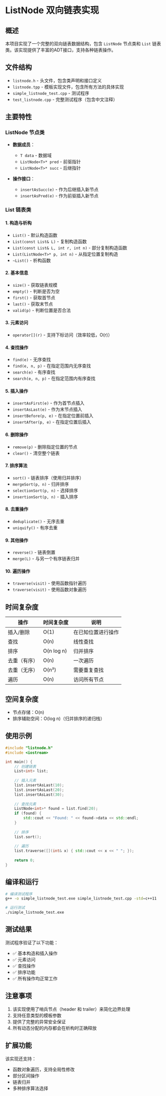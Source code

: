 # ListNode 双向链表实现

## 概述

本项目实现了一个完整的双向链表数据结构，包含 `ListNode` 节点类和 `List` 链表类。该实现提供了丰富的ADT接口，支持各种链表操作。

## 文件结构

- `listnode.h` - 头文件，包含类声明和接口定义
- `listnode.tpp` - 模板实现文件，包含所有方法的具体实现
- `simple_listnode_test.cpp` - 测试程序
- `test_listnode.cpp` - 完整测试程序（包含中文注释）

## 主要特性

### ListNode 节点类
- **数据成员**：
  - `T data` - 数据域
  - `ListNode<T>* pred` - 前驱指针
  - `ListNode<T>* succ` - 后继指针

- **操作接口**：
  - `insertAsSucc(e)` - 作为后继插入新节点
  - `insertAsPred(e)` - 作为前驱插入新节点

### List 链表类

#### 1. 构造与析构
- `List()` - 默认构造函数
- `List(const List& L)` - 复制构造函数
- `List(const List& L, int r, int n)` - 部分复制构造函数
- `List(ListNode<T>* p, int n)` - 从指定位置复制构造
- `~List()` - 析构函数

#### 2. 基本信息
- `size()` - 获取链表规模
- `empty()` - 判断是否为空
- `first()` - 获取首节点
- `last()` - 获取末节点
- `valid(p)` - 判断位置是否合法

#### 3. 元素访问
- `operator[](r)` - 支持下标访问（效率较低，O(r)）

#### 4. 查找操作
- `find(e)` - 无序查找
- `find(e, n, p)` - 在指定范围内无序查找
- `search(e)` - 有序查找
- `search(e, n, p)` - 在指定范围内有序查找

#### 5. 插入操作
- `insertAsFirst(e)` - 作为首节点插入
- `insertAsLast(e)` - 作为末节点插入
- `insertBefore(p, e)` - 在指定位置前插入
- `insertAfter(p, e)` - 在指定位置后插入

#### 6. 删除操作
- `remove(p)` - 删除指定位置的节点
- `clear()` - 清空整个链表

#### 7. 排序算法
- `sort()` - 链表排序（使用归并排序）
- `mergeSort(p, n)` - 归并排序
- `selectionSort(p, n)` - 选择排序
- `insertionSort(p, n)` - 插入排序

#### 8. 去重操作
- `deduplicate()` - 无序去重
- `uniquify()` - 有序去重

#### 9. 其他操作
- `reverse()` - 链表倒置
- `merge(L)` - 与另一个有序链表归并

#### 10. 遍历操作
- `traverse(visit)` - 使用函数指针遍历
- `traverse(visit)` - 使用函数对象遍历

## 时间复杂度

| 操作 | 时间复杂度 | 说明 |
|------|------------|------|
| 插入/删除 | O(1) | 在已知位置进行操作 |
| 查找 | O(n) | 线性查找 |
| 排序 | O(n log n) | 归并排序 |
| 去重（有序） | O(n) | 一次遍历 |
| 去重（无序） | O(n²) | 需要重复查找 |
| 遍历 | O(n) | 访问所有节点 |

## 空间复杂度

- 节点存储：O(n)
- 排序辅助空间：O(log n)（归并排序的递归栈）

## 使用示例

```cpp
#include "listnode.h"
#include <iostream>

int main() {
    // 创建链表
    List<int> list;
    
    // 插入元素
    list.insertAsLast(10);
    list.insertAsLast(20);
    list.insertAsLast(30);
    
    // 查找元素
    ListNode<int>* found = list.find(20);
    if (found) {
        std::cout << "Found: " << found->data << std::endl;
    }
    
    // 排序
    list.sort();
    
    // 遍历
    list.traverse([](int& x) { std::cout << x << " "; });
    
    return 0;
}
```

## 编译和运行

```bash
# 编译测试程序
g++ -o simple_listnode_test.exe simple_listnode_test.cpp -std=c++11

# 运行测试
./simple_listnode_test.exe
```

## 测试结果

测试程序验证了以下功能：
- ✅ 基本构造和插入操作
- ✅ 元素访问
- ✅ 查找操作
- ✅ 排序功能
- ✅ 所有操作均正常工作

## 注意事项

1. 该实现使用了哨兵节点（header 和 trailer）来简化边界处理
2. 支持任意类型的模板参数
3. 提供了完整的异常安全保证
4. 所有动态分配的内存都会在析构时正确释放

## 扩展功能

该实现还支持：
- 函数对象遍历，支持全局性修改
- 部分区间操作
- 链表归并
- 多种排序算法选择
